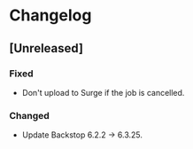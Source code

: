 # Changelog

## [Unreleased]

### Fixed

- Don't upload to Surge if the job is cancelled.

### Changed

- Update Backstop 6.2.2 -> 6.3.25.
